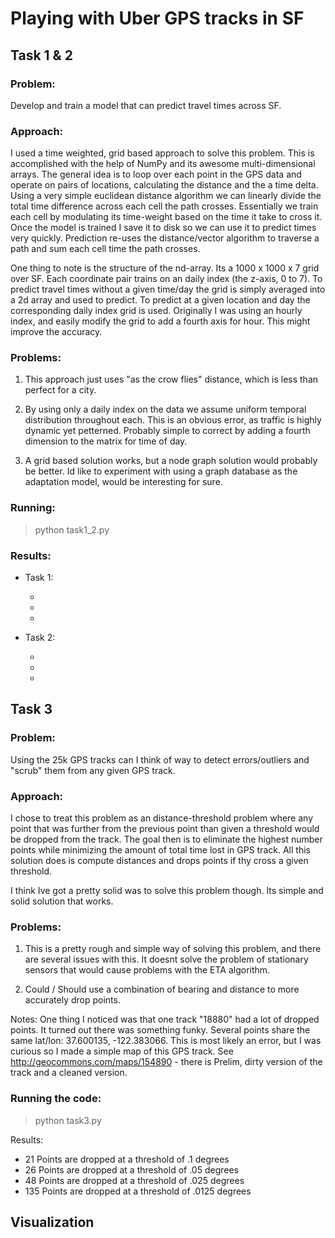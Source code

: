 # Playing with Uber GPS tracks in SF 

## Task 1 & 2

### Problem: 

Develop and train a model that can predict travel times across SF. 

### Approach: 

I used a time weighted, grid based approach to solve this problem. This is accomplished with the help of NumPy and its awesome multi-dimensional arrays. The general idea is to loop over each point in the GPS data and operate on pairs of locations, calculating the distance and the a time delta. Using a very simple euclidean distance algorithm we can linearly divide the total time difference across each cell the path crosses. Essentially we train each cell by modulating its time-weight based on the time it take to cross it. Once the model is trained I save it to disk so we can use it to predict times very quickly. Prediction re-uses the distance/vector algorithm to traverse a path and sum each cell time the path crosses. 

One thing to note is the structure of the nd-array. Its a 1000 x 1000 x 7 grid over SF. Each coordinate pair trains on an daily index (the z-axis, 0 to 7). To predict travel times without a given time/day the grid is simply averaged into a 2d array and used to predict. To predict at a given location and day the corresponding daily index grid is used. Originally I was using an hourly index, and easily modify the grid to add a fourth axis for hour. This might improve the accuracy.  

### Problems:

1. This approach just uses "as the crow flies" distance, which is less than perfect for a city.

2. By using only a daily index on the data we assume uniform temporal distribution throughout each. This is an obvious error, as traffic is highly dynamic yet petterned. Probably simple to correct by adding a fourth dimension to the matrix for time of day. 

3. A grid based solution works, but a node graph solution would probably be better. Id like to experiment with using a graph database as the adaptation model, would be interesting for sure.  

### Running:
  
  > python task1_2.py

### Results: 

* Task 1:

  * 
  *
  *

* Task 2:

  *
  *
  *


## Task 3

### Problem: 

Using the 25k GPS tracks can I think of way to detect errors/outliers and "scrub" them from any given GPS track. 

### Approach: 

I chose to treat this problem as an distance-threshold problem where any point that was further from the previous point than given a threshold would be dropped from the track. The goal then is to eliminate the highest number points while minimizing the amount of total time lost in GPS track. All this solution does is compute distances and drops points if thy cross a given threshold.  

I think Ive got a pretty solid was to solve this problem though. Its simple and solid solution that works.  

### Problems: 

1. This is a pretty rough and simple way of solving this problem, and there are several issues with this. It doesnt solve the problem of stationary sensors that would cause problems with the ETA algorithm.  

2. Could / Should use a combination of bearing and distance to more accurately drop points. 

Notes: One thing I noticed was that one track "18880" had a lot of dropped points. It turned out there was something funky. Several points share the same lat/lon: 37.600135, -122.383066. This is most likely an error, but I was curious so I made a simple map of this GPS track. See http://geocommons.com/maps/154890 - there is Prelim, dirty version of the track and a cleaned version.    

### Running the code:

  > python task3.py 

Results:  

* 21 Points are dropped at a threshold of .1 degrees 
* 26 Points are dropped at a threshold of .05 degrees 
* 48 Points are dropped at a threshold of .025 degrees 
* 135 Points are dropped at a threshold of .0125 degrees 

## Visualization  
